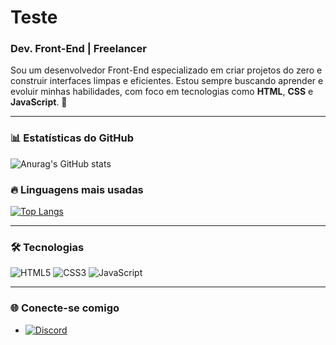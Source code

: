 # Teste
### Dev. Front-End | Freelancer

Sou um desenvolvedor Front-End especializado em criar projetos do zero e construir interfaces limpas e eficientes. Estou sempre buscando aprender e evoluir minhas habilidades, com foco em tecnologias como **HTML**, **CSS** e **JavaScript**. 🚀

---

### 📊 Estatísticas do GitHub
![Anurag's GitHub stats](https://github-readme-stats.vercel.app/api?username=GRlNG0&show_icons=true&theme=dark)

### 🔥 Linguagens mais usadas
[![Top Langs](https://github-readme-stats.vercel.app/api/top-langs/?username=GRlNG0&layout=compact&theme=dark)](https://github.com/anuraghazra/github-readme-stats)

---

### 🛠 Tecnologias
<div>
  <img src="https://img.shields.io/badge/-HTML5-orange?logo=html5&logoColor=white&style=for-the-badge" alt="HTML5" />
  <img src="https://img.shields.io/badge/-CSS3-blue?logo=css3&logoColor=white&style=for-the-badge" alt="CSS3" />
  <img src="https://img.shields.io/badge/-JavaScript-yellow?logo=javascript&logoColor=black&style=for-the-badge" alt="JavaScript" />
</div>

---

### 🌐 Conecte-se comigo
- [![Discord](https://img.shields.io/badge/Discord-5865F2?logo=discord&logoColor=white)](https://discord.com/users/994208977468538890)
